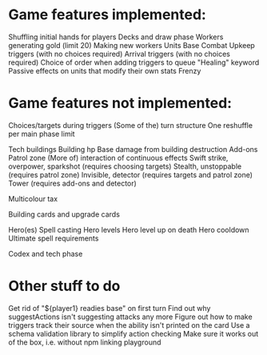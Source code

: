 # Game features implemented:

Shuffling initial hands for players
Decks and draw phase
Workers generating gold (limit 20)
Making new workers
Units
Base
Combat
Upkeep triggers (with no choices required)
Arrival triggers (with no choices required)
Choice of order when adding triggers to queue
"Healing" keyword
Passive effects on units that modify their own stats
Frenzy

# Game features not implemented:

Choices/targets during triggers
(Some of the) turn structure
One reshuffle per main phase limit

Tech buildings
Building hp
Base damage from building destruction
Add-ons
Patrol zone
(More of) interaction of continuous effects
Swift strike, overpower, sparkshot (requires choosing targets)
Stealth, unstoppable (requires patrol zone)
Invisible, detector (requires targets and patrol zone)
Tower (requires add-ons and detector)

Multicolour tax

Building cards and upgrade cards

Hero(es)
Spell casting
Hero levels
Hero level up on death
Hero cooldown
Ultimate spell requirements

Codex and tech phase

# Other stuff to do

Get rid of "\${player1} readies base" on first turn
Find out why suggestActions isn't suggesting attacks any more
Figure out how to make triggers track their source when the ability isn't printed on the card
Use a schema validation library to simplify action checking
Make sure it works out of the box, i.e. without npm linking playground
